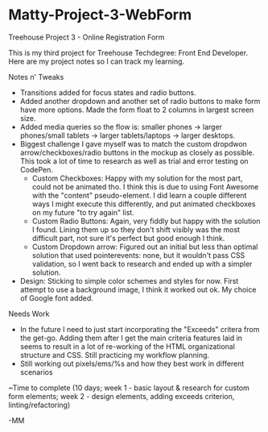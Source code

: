 # Matty-Project-3-WebForm

Treehouse Project 3 - Online Registration Form

This is my third project for Treehouse Techdegree: Front End Developer. Here are my project notes so I can track my learning.

Notes n' Tweaks

- Transitions added for focus states and radio buttons.
- Added another dropdown and another set of radio buttons to make form have more options. Made the form float to 2   columns in largest screen size.
- Added media queries so the flow is: smaller phones -> larger phones/small tablets -> larger tablets/laptops ->     larger desktops.
- Biggest challenge I gave myself was to match the custom dropdwon arrow/checkboxes/radio buttons in the mockup as   closely as possible. This took a lot of time to research as well as trial and error testing on CodePen.
    - Custom Checkboxes: Happy with my solution for the most part, could not be animated tho. I think this is due        to using Font Awesome with the "content" pseudo-element. I did learn a couple different ways I might execute       this differently, and put animated checkboxes on my future "to try again" list.
    - Custom Radio Buttons: Again, very fiddly but happy with the solution I found. Lining them up so they don't         shift visibly was the most difficult part, not sure it's perfect but good enough I think.
    - Custom Dropdown arrow: Figured out an initial but less than optimal solution that used pointerevents: none,        but it wouldn't pass CSS validation, so I went back to research and ended up with a simpler solution.
- Design: Sticking to simple color schemes and styles for now. First attempt to use a background image, I think it   worked out ok. My choice of Google font added.

Needs Work

- In the future I need to just start incorporating the "Exceeds" critera from the get-go. Adding them after I get the main criteria features laid in seems to result in a lot of re-working of the HTML organizational structure and CSS. Still practicing my workflow planning.
- Still working out pixels/ems/%s and how they best work in different scenarios

~Time to complete (10 days; week 1 - basic layout & research for custom form elements; week 2 - design elements, adding exceeds criterion, linting/refactoring)

-MM
